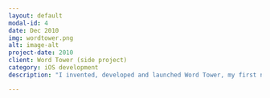 ```yaml
---
layout: default
modal-id: 4
date: Dec 2010
img: wordtower.png
alt: image-alt
project-date: 2010
client: Word Tower (side project)
category: iOS development
description: "I invented, developed and launched Word Tower, my first native iOS application In short, it's Tetris meets Scrabble: As the letters fall, you can drag to place them, then select words from the wall of letters to make them disappear. Don't let the tower of letters reach the top of the screen -- if you do, it's game over! The graphics weren't sophisticated, but the code was. Word Tower was selected as a top feature in the iPhone App Store's game section."

---
```

